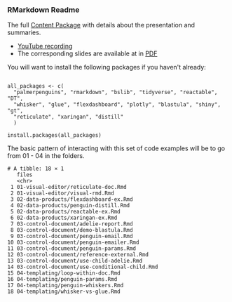 ### RMarkdown Readme

The full [Content Package](https://docs.google.com/document/d/1VKGs1G9GcQcv4pCYFbK68_LDh72ODiZsIxXLN0z-zD4/) with details about the presentation and summaries.

* [YouTube recording](https://www.youtube.com/watch?v=WkF7nqEYF1E)
* The corresponding slides are available at in [PDF](rmd-slides.pdf)

You will want to install the following packages if you haven't already:

```{r}

all_packages <- c(
  "palmerpenguins", "rmarkdown", "bslib", "tidyverse", "reactable", "DT",
  "whisker", "glue", "flexdashboard", "plotly", "blastula", "shiny", "gt",
  "reticulate", "xaringan", "distill"
  )

install.packages(all_packages)
```

The basic pattern of interacting with this set of code examples will be to go from 01 - 04 in the folders.



```
# A tibble: 18 × 1
   files                                        
   <chr>                                        
 1 01-visual-editor/reticulate-doc.Rmd          
 2 01-visual-editor/visual-rmd.Rmd              
 3 02-data-products/flexdashboard-ex.Rmd        
 4 02-data-products/penguin-distill.Rmd         
 5 02-data-products/reactable-ex.Rmd            
 6 02-data-products/xaringan-ex.Rmd             
 7 03-control-document/adelie-report.Rmd        
 8 03-control-document/demo-blastula.Rmd        
 9 03-control-document/penguin-email.Rmd        
10 03-control-document/penguin-emailer.Rmd      
11 03-control-document/penguin-params.Rmd       
12 03-control-document/reference-external.Rmd   
13 03-control-document/use-child-adelie.Rmd     
14 03-control-document/use-conditional-child.Rmd
15 04-templating/loop-within-doc.Rmd            
16 04-templating/penguin-params.Rmd             
17 04-templating/penguin-whiskers.Rmd           
18 04-templating/whisker-vs-glue.Rmd   
```
